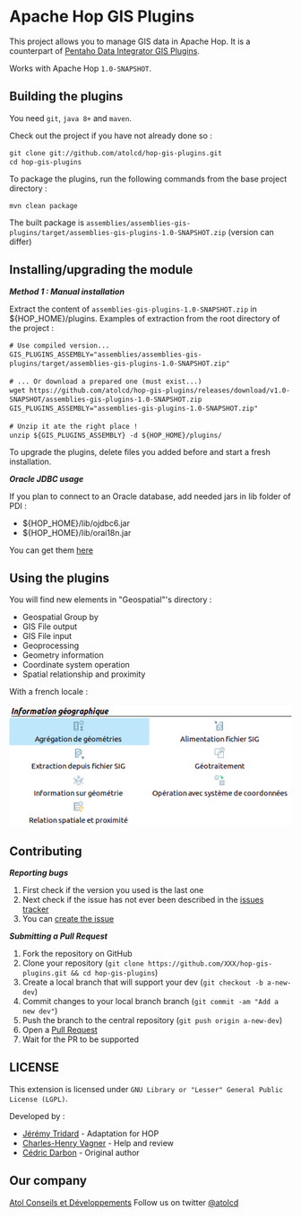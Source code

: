 Apache Hop GIS Plugins
================================

This project allows you to manage GIS data in Apache Hop. It is a counterpart of [Pentaho Data Integrator GIS Plugins](https://github.com/atolcd/pentaho-gis-plugins).

Works with Apache Hop `1.0-SNAPSHOT`.


Building the plugins
-------------------
You need `git`, `java 8+` and `maven`.

Check out the project if you have not already done so :

```console
git clone git://github.com/atolcd/hop-gis-plugins.git
cd hop-gis-plugins
```

To package the plugins, run the following commands from the base project directory :

```console
mvn clean package
```

The built package is `assemblies/assemblies-gis-plugins/target/assemblies-gis-plugins-1.0-SNAPSHOT.zip` (version can differ)


Installing/upgrading the module
---------------------

***Method 1 : Manual installation***

Extract the content of `assemblies-gis-plugins-1.0-SNAPSHOT.zip` in ${HOP_HOME}/plugins.
Examples of extraction from the root directory of the project :

```console
# Use compiled version...
GIS_PLUGINS_ASSEMBLY="assemblies/assemblies-gis-plugins/target/assemblies-gis-plugins-1.0-SNAPSHOT.zip"

# ... Or download a prepared one (must exist...)
wget https://github.com/atolcd/hop-gis-plugins/releases/download/v1.0-SNAPSHOT/assemblies-gis-plugins-1.0-SNAPSHOT.zip
GIS_PLUGINS_ASSEMBLY="assemblies-gis-plugins-1.0-SNAPSHOT.zip"

# Unzip it ate the right place !
unzip ${GIS_PLUGINS_ASSEMBLY} -d ${HOP_HOME}/plugins/
```

To upgrade the plugins, delete files you added before and start a fresh installation.


***Oracle JDBC usage***

If you plan to connect to an Oracle database, add needed jars in lib folder of PDI :

 - ${HOP_HOME}/lib/ojdbc6.jar
 - ${HOP_HOME}/lib/orai18n.jar

You can get them [here](http://www.oracle.com/technetwork/apps-tech/jdbc-112010-090769.html)


Using the plugins
---------------------
You will find new elements in "Geospatial"'s directory :

 - Geospatial Group by
 - GIS File output
 - GIS File input
 - Geoprocessing
 - Geometry information
 - Coordinate system operation
 - Spatial relationship and proximity

With a french locale :

![](items-in-hop-gui.png)


Contributing
---------------------
***Reporting bugs***

1. First check if the version you used is the last one
2. Next check if the issue has not ever been described in the [issues tracker](https://github.com/atolcd/hop-gis-plugins/issues)
3. You can [create the issue](https://github.com/atolcd/hop-gis-plugins/issues/new)

***Submitting a Pull Request***

1. Fork the repository on GitHub
2. Clone your repository (`git clone https://github.com/XXX/hop-gis-plugins.git && cd hop-gis-plugins`)
3. Create a local branch that will support your dev (`git checkout -b a-new-dev`)
4. Commit changes to your local branch branch (`git commit -am "Add a new dev"`)
5. Push the branch to the central repository (`git push origin a-new-dev`)
6. Open a [Pull Request](https://github.com/atolcd/hop-gis-plugins/pulls)
7. Wait for the PR to be supported


LICENSE
---------------------
This extension is licensed under `GNU Library or "Lesser" General Public License (LGPL)`.

Developed by :
* [Jérémy Tridard](https://fr.linkedin.com/in/jeremwy) - Adaptation for HOP
* [Charles-Henry Vagner](https://github.com/cvagner) - Help and review
* [Cédric Darbon](https://twitter.com/cedricdarbon) - Original author


Our company
---------------------
[Atol Conseils et Développements](http://www.atolcd.com)
Follow us on twitter [@atolcd](https://twitter.com/atolcd)
